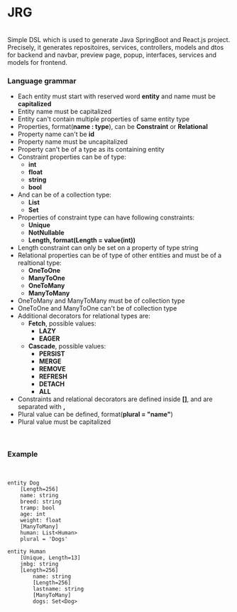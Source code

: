 <h1>JRG</h1>
<br/>
<span>Simple DSL which is used to generate Java SpringBoot and React.js project. Precisely, it generates repositoires, services, controllers, models and dtos for backend and navbar, preview page, popup, interfaces, services and models for frontend.</span>
<br/>
<h3>Language grammar</h3>
<ul>
  <li>
    Each entity must start with reserved word <b>entity</b> and name must be
    <b>capitalized</b>
  </li>
  <li>Entity name must be capitalized</li>
  <li>Entity can't contain multiple properties of same entity type</li>
  <li>
    Properties, format(<b>name : type</b>), can be
    <b>Constraint</b> or <b>Relational</b>
  </li>
  <li>Property name can't be <b>id</b></li>
  <li>Property name must be uncapitalized</li>
  <li>Property can't be of a type as its containing entity</li>
  <li>
    Constraint properties can be of type:
    <ul>
      <li><b>int</b></li>
      <li><b>float</b></li>
      <li><b>string</b></li>
      <li><b>bool</b></li>
    </ul>
  </li>
  <li>
    And can be of a collection type:
    <ul>
      <li><b>List</b></li>
      <li><b>Set</b></li>
    </ul>
  </li>
  <li>
    Properties of constraint type can have following constraints:
    <ul>
      <li><b>Unique</b></li>
      <li><b>NotNullable</b></li>
      <li><b>Length, format(Length = value(int))</b></li>
    </ul>
  </li>
  <li>Length constraint can only be set on a property of type string</li>
  <li>
    Relational properties can be of type of other entities and must be of a
    realtional type:
    <ul>
      <li><b>OneToOne</b></li>
      <li><b>ManyToOne</b></li>
      <li><b>OneToMany</b></li>
      <li><b>ManyToMany</b></li>
    </ul>
  </li>
  <li>OneToMany and ManyToMany must be of collection type</li>
  <li>OneToOne and ManyToOne can't be of collection type</li>
  <li>
    Additional decorators for relational types are:
    <ul>
      <li>
        <b>Fetch</b>, possible values:
        <ul>
          <li><b>LAZY</b></li>
          <li><b>EAGER</b></li>
        </ul>
      </li>
      <li>
        <b>Cascade</b>, possible values:
        <ul>
          <li><b>PERSIST</b></li>
          <li><b>MERGE</b></li>
          <li><b>REMOVE</b></li>
          <li><b>REFRESH</b></li>
          <li><b>DETACH</b></li>
          <li><b>ALL</b></li>
        </ul>
      </li>
    </ul>
  </li>
  <li>Constraints and relational decorators are defined inside <b>[]</b>, and are separated with <b>,</b></li>
  <li>Plural value can be defined, format(<b>plural = "name"</b>)</li>
  <li>Plural value must be capitalized</li>
</ul>
<br/>
<h3>Example</h3>
<br/>

```
entity Dog
	[Length=256]
	name: string
	breed: string
	tramp: bool
	age: int
	weight: float
	[ManyToMany]
	human: List<Human>
	plural = 'Dogs' 
	
entity Human
	[Unique, Length=13]
	jmbg: string
	[Length=256]
        name: string
        [Length=256]
        lastname: string
        [ManyToMany]
        dogs: Set<Dog>
```
